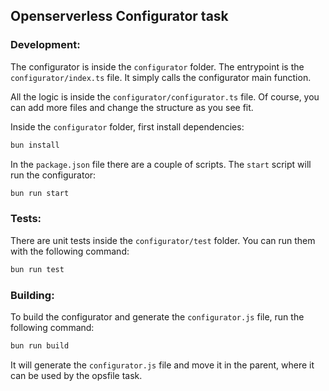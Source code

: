 ## Openserverless Configurator task

### Development:

The configurator is inside the `configurator` folder.
The entrypoint is the `configurator/index.ts` file. It simply calls the configurator main function.

All the logic is inside the `configurator/configurator.ts` file. Of course, you can add more files
and change the structure as you see fit.

Inside the `configurator` folder, first install dependencies:

```bash
bun install
```

In the `package.json` file there are a couple of scripts. The `start` script will run the configurator:

```bash
bun run start
```

### Tests:

There are unit tests inside the `configurator/test` folder. You can run them with the following command:

```bash
bun run test
```

### Building:

To build the configurator and generate the `configurator.js` file, run the following command:

```bash
bun run build
```

It will generate the `configurator.js` file and move it in the parent, where it can be used by the opsfile task.
